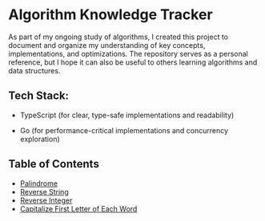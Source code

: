 # Algorithm Knowledge Tracker

As part of my ongoing study of algorithms, I created this project to document and organize my understanding of key concepts, implementations, and optimizations. The repository serves as a personal reference, but I hope it can also be useful to others learning algorithms and data structures.

## Tech Stack:

- TypeScript (for clear, type-safe implementations and readability)

- Go (for performance-critical implementations and concurrency exploration)


## Table of Contents
- [Palindrome](./palindrome/README.md)
- [Reverse String](./reverseString/README.md)
- [Reverse Integer](./reverseInteger/README.md)
- [Capitalize First Letter of Each Word](./capitalize/README.md)